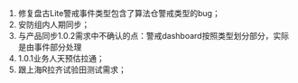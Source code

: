 1. 修复盘古Lite警戒事件类型包含了算法仓警戒类型的bug；
2. 安防组内人期同步；
3. 与产品同步1.0.2需求中不确认的点：警戒dashboard按照类型划分部分，实际是由事件部分处理
4. 1.0.1业务人天预估拉通；
5. 跟上海R拉齐试验田测试需求；
